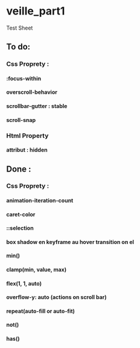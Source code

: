 # veille_part1

Test Sheet

## To do:

### Css Proprety :

#### :focus-within

#### overscroll-behavior

#### scrollbar-gutter : stable

#### scroll-snap

### Html Property

#### attribut : hidden

## Done :

### Css Proprety :

#### animation-iteration-count

#### caret-color

#### ::selection

#### box shadow en keyframe au hover transition on el

#### min()

#### clamp(min, value, max)

#### flex(1, 1, auto)

#### overflow-y: auto (actions on scroll bar)

#### repeat(auto-fill or auto-fit)

#### not()

#### has()
